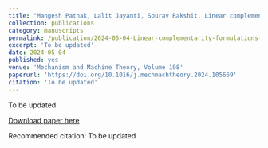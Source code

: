 ```yaml
---
title: "Mangesh Pathak, Lalit Jayanti, Sourav Rakshit, Linear complementarity formulations for contact analysis and wear prediction in gears"
collection: publications
category: manuscripts
permalink: /publication/2024-05-04-Linear-complementarity-formulations-for-contact-analysis-and-wear-prediction-in-gears
excerpt: 'To be updated'
date: 2024-05-04
published: yes
venue: 'Mechanism and Machine Theory, Volume 198'
paperurl: 'https://doi.org/10.1016/j.mechmachtheory.2024.105669'
citation: 'To be updated'
---
```

To be updated

[Download paper here](https://doi.org/10.1016/j.mechmachtheory.2024.105669)

Recommended citation: To be updated